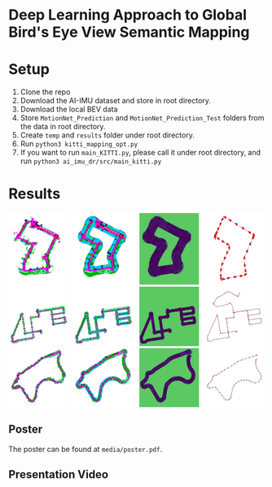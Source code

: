# Deep Learning Approach to Global Bird's Eye View Semantic Mapping

# Setup
1. Clone the repo
2. Download the AI-IMU dataset and store in root directory.
3. Download the local BEV data 
4. Store `MotionNet_Prediction` and `MotionNet_Prediction_Test` folders from the data in root directory.
5. Create `temp` and `results` folder under root directory.
6. Run `python3 kitti_mapping_opt.py`
7. If you want to run `main_KITTI.py`, please call it under root directory, and run `python3 ai_imu_dr/src/main_kitti.py`

# Results

<div style="display: flex; justify-content: space-between;">
    <img src="media/scene_07_gt_mean.png" alt="GT Mean" width="24%">
    <img src="media/scene_07_test_mean.png" alt="Test Mean" width="24%">
    <img src="media/scene_07_test_variance.png" alt="Test Variance" width="24%">
    <img src="media/scene_07_trajectory_heading_rotated.png" alt="Trajectory Heading" width="24%">
</div>

<div style="display: flex; justify-content: space-between;">
    <img src="media/scene_08_gt_mean.png" alt="GT Mean" width="24%">
    <img src="media/scene_08_test_mean.png" alt="Test Mean" width="24%">
    <img src="media/scene_08_test_variance.png" alt="Test Variance" width="24%">
    <img src="media/scene_08_trajectory_heading_rotated.png" alt="Trajectory Heading" width="24%">
</div>

<div style="display: flex; justify-content: space-between;">
    <img src="media/scene_09_gt_mean.png" alt="GT Mean" width="24%">
    <img src="media/scene_09_test_mean.png" alt="Test Mean" width="24%">
    <img src="media/scene_09_test_variance.png" alt="Test Variance" width="24%">
    <img src="media/scene_09_trajectory_heading_rotated.png" alt="Trajectory Heading" width="24%">
</div>

## Poster

The poster can be found at `media/poster.pdf`.

## Presentation Video
